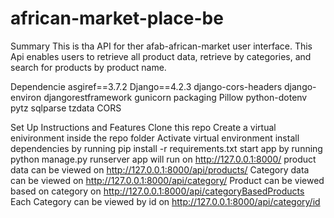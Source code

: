 # african-market-place-be
Summary
This is tha API for ther afab-african-market user interface. This Api enables users to retrieve all product data, retrieve by categories,
and search for products by product name.

Dependencie
asgiref==3.7.2
Django==4.2.3
django-cors-headers
django-environ
djangorestframework
gunicorn
packaging
Pillow
python-dotenv
pytz
sqlparse
tzdata
CORS

Set Up Instructions and Features
Clone this repo 
Create a virtual enivironment inside the repo folder
Activate virtual environment
install dependencies by running  pip install -r requirements.txt
start app by running  python manage.py runserver
app will run on http://127.0.0.1:8000/
product data can be viewed on http://127.0.0.1:8000/api/products/
Category data can be viewed on http://127.0.0.1:8000/api/category/
Product can be viewed based on category on http://127.0.0.1:8000/api/categoryBasedProducts
Each Category can be viewed by id on http://127.0.0.1:8000/api/category/id

